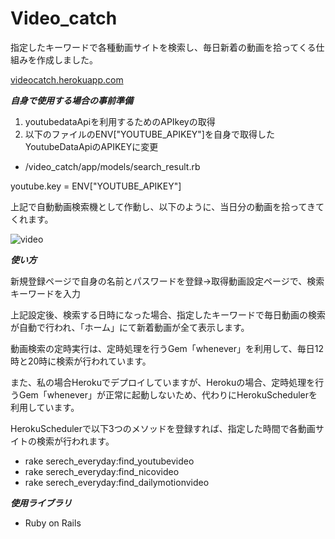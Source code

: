 # Video_catch
 
指定したキーワードで各種動画サイトを検索し、毎日新着の動画を拾ってくる仕組みを作成しました。

[videocatch.herokuapp.com](https://videocatch.herokuapp.com/)

***自身で使用する場合の事前準備***

1. youtubedataApiを利用するためのAPIkeyの取得
2. 以下のファイルのENV["YOUTUBE_APIKEY"]を自身で取得したYoutubeDataApiのAPIKEYに変更

- /video_catch/app/models/search_result.rb

youtube.key = ENV["YOUTUBE_APIKEY"]

上記で自動動画検索機として作動し、以下のように、当日分の動画を拾ってきてくれます。

![video](https://i.imgur.com/nrbAKgX.png)

***使い方***

新規登録ページで自身の名前とパスワードを登録→取得動画設定ページで、検索キーワードを入力

上記設定後、検索する日時になった場合、指定したキーワードで毎日動画の検索が自動で行われ、「ホーム」にて新着動画が全て表示します。

動画検索の定時実行は、定時処理を行うGem「whenever」を利用して、毎日12時と20時に検索が行われています。

また、私の場合Herokuでデプロイしていますが、Herokuの場合、定時処理を行うGem「whenever」が正常に起動しないため、代わりにHerokuSchedulerを利用しています。

HerokuSchedulerで以下3つのメソッドを登録すれば、指定した時間で各動画サイトの検索が行われます。

- rake serech_everyday:find_youtubevideo
- rake serech_everyday:find_nicovideo
- rake serech_everyday:find_dailymotionvideo

***使用ライブラリ***
- Ruby on Rails

